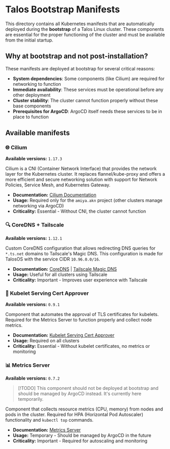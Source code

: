 # Talos Bootstrap Manifests

This directory contains all Kubernetes manifests that are automatically deployed during the **bootstrap** of a Talos Linux cluster. These components are essential for the proper functioning of the cluster and must be available from the initial startup.

## Why at bootstrap and not post-installation?

These manifests are deployed at bootstrap for several critical reasons:

* **System dependencies**: Some components (like Cilium) are required for networking to function
* **Immediate availability**: These services must be operational before any other deployment
* **Cluster stability**: The cluster cannot function properly without these base components
* **Prerequisites for ArgoCD**: ArgoCD itself needs these services to be in place to function

## Available manifests

### 🌐 Cilium

**Available versions:** `1.17.3`

Cilium is a CNI (Container Network Interface) that provides the network layer for the Kubernetes cluster. It replaces flannel/kube-proxy and offers a more efficient and secure networking solution with support for Network Policies, Service Mesh, and Kubernetes Gateway.

* **Documentation:** [Cilium Documentation](https://docs.cilium.io/)
* **Usage:** Required only for the `amiya.akn` project (other clusters manage networking via ArgoCD)
* **Criticality:** Essential - Without CNI, the cluster cannot function

### 🔍 CoreDNS + Tailscale

**Available versions:** `1.12.1`

Custom CoreDNS configuration that allows redirecting DNS queries for `*.ts.net` domains to Tailscale's Magic DNS. This configuration is made for TalosOS with the service CIDR `10.96.0.0/16`.

* **Documentation:** [CoreDNS](https://coredns.io/) | [Tailscale Magic DNS](https://tailscale.com/kb/1081/magicdns)
* **Usage:** Useful for all clusters using Tailscale
* **Criticality:** Important - Improves user experience with Tailscale

### 📜 Kubelet Serving Cert Approver

**Available versions:** `0.9.1`

Component that automates the approval of TLS certificates for kubelets. Required for the Metrics Server to function properly and collect node metrics.

* **Documentation:** [Kubelet Serving Cert Approver](https://github.com/alex1989hu/kubelet-serving-cert-approver)
* **Usage:** Required on all clusters
* **Criticality:** Essential - Without kubelet certificates, no metrics or monitoring

### 📊 Metrics Server

**Available versions:** `0.7.2`

> \[!TODO]
> This component should not be deployed at bootstrap and should be managed by ArgoCD instead. It's currently here temporarily.

Component that collects resource metrics (CPU, memory) from nodes and pods in the cluster. Required for HPA (Horizontal Pod Autoscaler) functionality and `kubectl top` commands.

* **Documentation:** [Metrics Server](https://github.com/kubernetes-sigs/metrics-server)
* **Usage:** Temporary - Should be managed by ArgoCD in the future
* **Criticality:** Important - Required for autoscaling and monitoring
